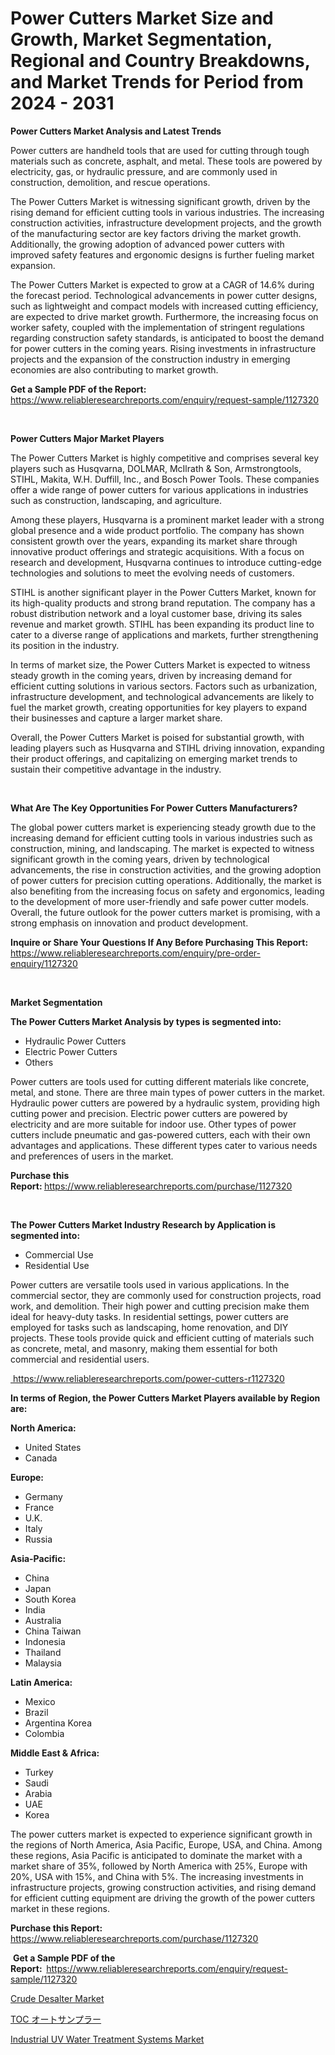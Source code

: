 <p><h1>Power Cutters Market Size and Growth, Market Segmentation, Regional and Country Breakdowns, and Market Trends for Period from 2024 -  2031</h1></p><p><strong>Power Cutters Market Analysis and Latest Trends</strong></p>
<p><p>Power cutters are handheld tools that are used for cutting through tough materials such as concrete, asphalt, and metal. These tools are powered by electricity, gas, or hydraulic pressure, and are commonly used in construction, demolition, and rescue operations.</p><p>The Power Cutters Market is witnessing significant growth, driven by the rising demand for efficient cutting tools in various industries. The increasing construction activities, infrastructure development projects, and the growth of the manufacturing sector are key factors driving the market growth. Additionally, the growing adoption of advanced power cutters with improved safety features and ergonomic designs is further fueling market expansion.</p><p>The Power Cutters Market is expected to grow at a CAGR of 14.6% during the forecast period. Technological advancements in power cutter designs, such as lightweight and compact models with increased cutting efficiency, are expected to drive market growth. Furthermore, the increasing focus on worker safety, coupled with the implementation of stringent regulations regarding construction safety standards, is anticipated to boost the demand for power cutters in the coming years. Rising investments in infrastructure projects and the expansion of the construction industry in emerging economies are also contributing to market growth.</p></p>
<p><strong>Get a Sample PDF of the Report:&nbsp;</strong> <a href="https://www.reliableresearchreports.com/enquiry/request-sample/1127320">https://www.reliableresearchreports.com/enquiry/request-sample/1127320</a></p>
<p>&nbsp;</p>
<p><strong>Power Cutters Major Market Players</strong></p>
<p><p>The Power Cutters Market is highly competitive and comprises several key players such as Husqvarna, DOLMAR, McIlrath & Son, Armstrongtools, STIHL, Makita, W.H. Duffill, Inc., and Bosch Power Tools. These companies offer a wide range of power cutters for various applications in industries such as construction, landscaping, and agriculture.</p><p>Among these players, Husqvarna is a prominent market leader with a strong global presence and a wide product portfolio. The company has shown consistent growth over the years, expanding its market share through innovative product offerings and strategic acquisitions. With a focus on research and development, Husqvarna continues to introduce cutting-edge technologies and solutions to meet the evolving needs of customers.</p><p>STIHL is another significant player in the Power Cutters Market, known for its high-quality products and strong brand reputation. The company has a robust distribution network and a loyal customer base, driving its sales revenue and market growth. STIHL has been expanding its product line to cater to a diverse range of applications and markets, further strengthening its position in the industry.</p><p>In terms of market size, the Power Cutters Market is expected to witness steady growth in the coming years, driven by increasing demand for efficient cutting solutions in various sectors. Factors such as urbanization, infrastructure development, and technological advancements are likely to fuel the market growth, creating opportunities for key players to expand their businesses and capture a larger market share.</p><p>Overall, the Power Cutters Market is poised for substantial growth, with leading players such as Husqvarna and STIHL driving innovation, expanding their product offerings, and capitalizing on emerging market trends to sustain their competitive advantage in the industry.</p></p>
<p>&nbsp;</p>
<p><strong>What Are The Key Opportunities For Power Cutters Manufacturers?</strong></p>
<p><p>The global power cutters market is experiencing steady growth due to the increasing demand for efficient cutting tools in various industries such as construction, mining, and landscaping. The market is expected to witness significant growth in the coming years, driven by technological advancements, the rise in construction activities, and the growing adoption of power cutters for precision cutting operations. Additionally, the market is also benefiting from the increasing focus on safety and ergonomics, leading to the development of more user-friendly and safe power cutter models. Overall, the future outlook for the power cutters market is promising, with a strong emphasis on innovation and product development.</p></p>
<p><strong>Inquire or Share Your Questions If Any Before Purchasing This Report:</strong> <a href="https://www.reliableresearchreports.com/enquiry/pre-order-enquiry/1127320">https://www.reliableresearchreports.com/enquiry/pre-order-enquiry/1127320</a></p>
<p>&nbsp;</p>
<p><strong>Market Segmentation</strong></p>
<p><strong>The Power Cutters Market Analysis by types is segmented into:</strong></p>
<p><ul><li>Hydraulic Power Cutters</li><li>Electric Power Cutters</li><li>Others</li></ul></p>
<p><p>Power cutters are tools used for cutting different materials like concrete, metal, and stone. There are three main types of power cutters in the market. Hydraulic power cutters are powered by a hydraulic system, providing high cutting power and precision. Electric power cutters are powered by electricity and are more suitable for indoor use. Other types of power cutters include pneumatic and gas-powered cutters, each with their own advantages and applications. These different types cater to various needs and preferences of users in the market.</p></p>
<p><strong>Purchase this Report:&nbsp;</strong><a href="https://www.reliableresearchreports.com/purchase/1127320">https://www.reliableresearchreports.com/purchase/1127320</a></p>
<p>&nbsp;</p>
<p><strong>The Power Cutters Market Industry Research by Application is segmented into:</strong></p>
<p><ul><li>Commercial Use</li><li>Residential Use</li></ul></p>
<p><p>Power cutters are versatile tools used in various applications. In the commercial sector, they are commonly used for construction projects, road work, and demolition. Their high power and cutting precision make them ideal for heavy-duty tasks. In residential settings, power cutters are employed for tasks such as landscaping, home renovation, and DIY projects. These tools provide quick and efficient cutting of materials such as concrete, metal, and masonry, making them essential for both commercial and residential users.</p></p>
<p><a href="https://www.reliableresearchreports.com/power-cutters-r1127320">&nbsp;https://www.reliableresearchreports.com/power-cutters-r1127320</a></p>
<p><strong>In terms of Region, the Power Cutters Market Players available by Region are:</strong></p>
<p>
    <p> <strong> North America: </strong>
        <ul>
            <li>United States</li>
            <li>Canada</li>
        </ul>
        </p> 
    <p> <strong> Europe: </strong>
        <ul>
            <li>Germany</li>
            <li>France</li>
            <li>U.K.</li>
            <li>Italy</li>
            <li>Russia</li>
        </ul>
        </p> 
    <p> <strong> Asia-Pacific: </strong>
        <ul>
            <li>China</li>
            <li>Japan</li>
            <li>South Korea</li>
            <li>India</li>
            <li>Australia</li>
            <li>China Taiwan</li>
            <li>Indonesia</li>
            <li>Thailand</li>
            <li>Malaysia</li>
        </ul>
        </p> 
    <p> <strong> Latin America: </strong>
        <ul>
            <li>Mexico</li>
            <li>Brazil</li>
            <li>Argentina Korea</li>
            <li>Colombia</li>
        </ul>
        </p> 
    <p> <strong> Middle East & Africa: </strong>
        <ul>
            <li>Turkey</li>
            <li>Saudi</li>
            <li>Arabia</li>
            <li>UAE</li>
            <li>Korea</li>
        </ul>
    </p>
    </p>
<p><p>The power cutters market is expected to experience significant growth in the regions of North America, Asia Pacific, Europe, USA, and China. Among these regions, Asia Pacific is anticipated to dominate the market with a market share of 35%, followed by North America with 25%, Europe with 20%, USA with 15%, and China with 5%. The increasing investments in infrastructure projects, growing construction activities, and rising demand for efficient cutting equipment are driving the growth of the power cutters market in these regions.</p></p>
<p><strong>Purchase this Report: </strong><a href="https://www.reliableresearchreports.com/purchase/1127320">https://www.reliableresearchreports.com/purchase/1127320</a></p>
<p>&nbsp;<strong>Get a Sample PDF of the Report:&nbsp;&nbsp;</strong><a href="https://www.reliableresearchreports.com/enquiry/request-sample/1127320">https://www.reliableresearchreports.com/enquiry/request-sample/1127320</a></p>
<p><strong></strong></p>
<p><p><a href="https://github.com/zkngisync/Market-Research-Report-List-1/blob/main/crude-desalter-market.md">Crude Desalter Market</a></p><p><a href="https://github.com/MacyOrn/Market-Research-Report-List-1/blob/main/5086964157579.md">TOC オートサンプラー</a></p><p><a href="https://github.com/brendafegmorris532/Market-Research-Report-List-1/blob/main/industrial-uv-water-treatment-systems-market.md">Industrial UV Water Treatment Systems Market</a></p></p>